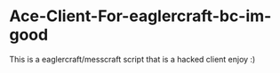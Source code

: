 # Ace-Client-For-eaglercraft-bc-im-good
This is a eaglercraft/messcraft script that is a hacked client enjoy :)
